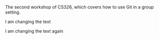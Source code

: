 
The second workshop of CS326, which covers how to use Git in a group setting.

I am changing the text

I am changing the text again
